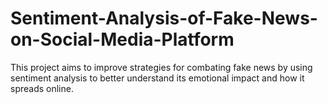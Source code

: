 # Sentiment-Analysis-of-Fake-News-on-Social-Media-Platform
This project aims to improve strategies for combating fake news by using sentiment analysis to better understand its emotional impact and how it spreads online.

